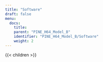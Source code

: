 ```yaml
---
title: "Software"
draft: false
menu:
  docs:
    title:
    parent: "PINE_H64_Model_B"
    identifier: "PINE_H64_Model_B/Software"
    weight: 2
---
```


{{< children >}}
